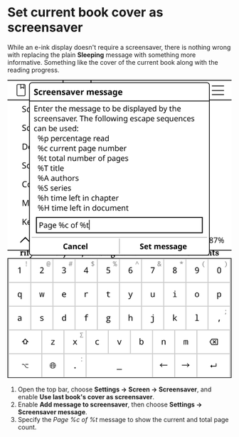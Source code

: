 # Set current book cover as screensaver

While an e-ink display doesn't require a screensaver, there is nothing wrong with replacing the plain **Sleeping** message with something more informative. Something like the cover of the current book along with the reading progress.

![](img/screensaver-message.png)

1. Open the top bar, choose **Settings -> Screen -> Screensaver**, and enable **Use last book's cover as screensaver**.
2. Enable **Add message to screensaver**, then choose **Settings -> Screensaver message**.
3. Specify the _Page %c of %t_ message to show the current and total page count.

